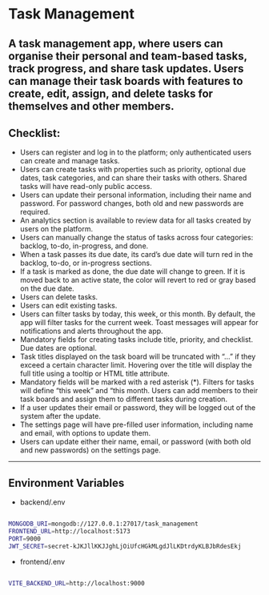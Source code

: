 # Task Management

## A task management app, where users can organise their personal and team-based tasks, track progress, and share task updates. Users can manage their task boards with features to create, edit, assign, and delete tasks for themselves and other members.

## Checklist:

-   Users can register and log in to the platform; only authenticated users can create and manage tasks.
-   Users can create tasks with properties such as priority, optional due dates, task categories, and can share their tasks with others. Shared tasks will have read-only public access.
-   Users can update their personal information, including their name and password. For password changes, both old and new passwords are required.
-   An analytics section is available to review data for all tasks created by users on the platform.
-   Users can manually change the status of tasks across four categories: backlog, to-do, in-progress, and done.
-   When a task passes its due date, its card’s due date will turn red in the backlog, to-do, or in-progress sections.
-   If a task is marked as done, the due date will change to green. If it is moved back to an active state, the color will revert to red or gray based on the due date.
-   Users can delete tasks.
-   Users can edit existing tasks.
-   Users can filter tasks by today, this week, or this month. By default, the app will filter tasks for the current week.
    Toast messages will appear for notifications and alerts throughout the app.
-   Mandatory fields for creating tasks include title, priority, and checklist. Due dates are optional.
-   Task titles displayed on the task board will be truncated with “…” if they exceed a certain character limit. Hovering over the title will display the full title using a tooltip or HTML title attribute.
-   Mandatory fields will be marked with a red asterisk (\*).
    Filters for tasks will define “this week” and “this month.
    Users can add members to their task boards and assign them to different tasks during creation.
-   If a user updates their email or password, they will be logged out of the system after the update.
-   The settings page will have pre-filled user information, including name and email, with options to update them.
-   Users can update either their name, email, or password (with both old and new passwords) on the settings page.

---

## Environment Variables

-   backend/.env

```bash

MONGODB_URI=mongodb://127.0.0.1:27017/task_management
FRONTEND_URL=http://localhost:5173
PORT=9000
JWT_SECRET=secret-kJKJllKKJJghLjOiUfcHGkMLgdJlLKDtrdyKLBJbRdesEkj

```

-   frontend/.env

```bash

VITE_BACKEND_URL=http://localhost:9000

```
